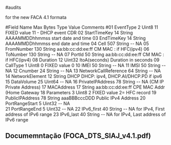 #audits

for the new FACA 4.1 formata

#Field	Name 			Max Bytes 	Type 		Value			Comments 
#01 	EventType 		2 		Uint8 		11			FIXED value 11 - DHCP event CDR	
02 	StartTimeKey 		14 		String 		AAAAMMDDhhmmss		start date and time
03 	EndTimeKey 		14 		String  	AAAAMMDDhhmmss		end date and time
04 	Cell 			507 		String 		--			NA
05 	FromNumber		130 		String 		aa:bb:cc:dd:ee:ff	CM MAC : if HFC(ipv4)
06 	ToNumber 		130 		String 		--			NA
07 	PortId 			50 		String 		aa:bb:cc:dd:ee:ff	CM MAC : if HFC(ipv4)
08 	Duration 		12 		Uint32 		ItoA(seconds)		Duration in seconds	
09 	CallType 		1 		Uint8 		0			FIXED value 0
10 	IMEI 			50 		String 		--			NA
11 	IMSI 			50 		String 		--			NA
12 	Cnumber 		24 		String 		--			NA
13 	NetworkCallReference 	64 		String 		--			NA
14 	NetworkElement		12 		String 		DHCP			DHCP: ipv4,  DHCP.AI/DHCP.PD if ipv6
15 	DataVolume 		25 		Uint64 		--			NA
16 	PrivateIPAddress 	78 		String 		--			NA (CM IP Private Address)
17 	MACAddress 		17 		String 		aa:bb:cc:dd:ee:ff	CPE MAC Addr (Home Gateway 
18 	Parameters 		3 		Uint8 		2			FIXED value 2= HFC record
19 	PublicIPAddress 	78 		String 		aaaBBBcccDDD		Public IPv4 Address
20 	PortRangeStart 		5 		Uint32 		--			NA	
21 	PortRangeEnd 		5		Uint32 		--			NA
22 	IPv6_first 		40 		String 		--			NA for IPv4, First address of IPv6 range 
23 	IPv6_last 		40 		String 		--			NA for IPv4, Last address of IPv6 range

Documemntação (FOCA_DTS_SIAJ_v4.1.pdf)
-----------------------------------------------------------------------------------------------------------------------------------
